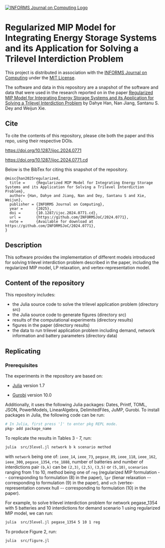 [![INFORMS Journal on Computing Logo](https://INFORMSJoC.github.io/logos/INFORMS_Journal_on_Computing_Header.jpg)](https://pubsonline.informs.org/journal/ijoc)

# Regularized MIP Model for Integrating Energy Storage Systems and its Application for Solving a Trilevel Interdiction Problem

This project is distributed in association with the [INFORMS Journal on Computing](https://pubsonline.informs.org/journal/ijoc) under the [MIT License](LICENSE).

The software and data in this repository are a snapshot of the software and data that were used in the research reported on in the paper [Regularized MIP Model for Integrating Energy Storage Systems and its Application for Solving a Trilevel Interdiction Problem](https://doi.org/10.1287/ijoc.2024.0771) by Dahye Han, Nan Jiang, Santanu S. Dey and Weijun Xie.

## Cite

To cite the contents of this repository, please cite both the paper and this repo, using their respective DOIs.

https://doi.org/10.1287/ijoc.2024.0771

https://doi.org/10.1287/ijoc.2024.0771.cd

Below is the BibTex for citing this snapshot of the repository.

```
@misc{han2025regularized,
  title =     {Regularized MIP Model for Integrating Energy Storage Systems and its Application for Solving a Trilevel Interdiction Problem},
  author= {Han, Dahye and Jiang, Nan and Dey, Santanu S and Xie, Weijun},
  publisher = {INFORMS Journal on Computing},
  year =      {2025},
  doi =       {10.1287/ijoc.2024.0771.cd},
  url =       {https://github.com/INFORMSJoC/2024.0771},
  note =      {Available for download at https://github.com/INFORMSJoC/2024.0771},
}
```

## Description

This software provides the implementation of different models introduced for solving trilevel interdiction problem described in the paper, including the regularized MIP model, LP relaxation, and vertex-representation model.

## Content of the repository

This repository includes:

- the Julia source code to solve the trilevel application problem (directory src)
- the Julia source code to generate figures (directory src)
- results of the computational experiments (directory results)
- figures in the paper (directory results)
- the data to run trilevel application problem including demand, network information and battery parameters (directory data)

## Replicating

### Prerequisites

The experiments in the repository are based on:

- [Julia](https://julialang.org) version 1.7

- [Gurobi](https://www.gurobi.com) version 10.0

Additionally, it uses the following Julia packages: Dates, Printf, TOML, JSON, PowerModels, LinearAlgebra, DelimitedFiles, JuMP, Gurobi. To install packages in Julia, the following code can be run:
```bash
# In Julia, first press ']' to enter pkg REPL mode.
pkg> add package_name   
```

To replicate the results in Tables 3 - 7, run:
```bash
julia  src/3level.jl network b k scenario method
```
with `network` being one of: `ieee_14`, `ieee_73`, `pegase_89`, `ieee_118`, `ieee_162`, `ieee_300`, `pegase_1354`, `rte_1888`, number of batteries and number of interdictions pair `(b,k)` can be `(2,3)`, `(2,5)`, `(3,5)` or `(5,10)`, `scenarios` ranging from 1 to 10, method being one of `reg` (regularized MIP formulation -- corresponding to formulation (8) in the paper), `lpr` (lienar relaxation -- corresponding to formulation (9) in the paper), and `vch` (vertex-representation convex hull -- corresponding to formulation (10) in the paper).

For example, to solve trilevel interdiction problem for network pegase_1354 with 5 batteries and 10 interdictions for demand scenario 1 using regularized MIP model, we can run:
 ```bash
julia  src/3level.jl pegase_1354 5 10 1 reg
```

To produce Figure 2, run:
```bash
julia  src/figure.jl
```
